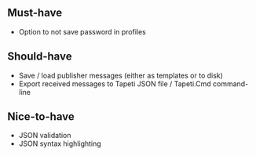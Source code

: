 ﻿Must-have
---------
- Option to not save password in profiles


Should-have
-----------
- Save / load publisher messages (either as templates or to disk)
- Export received messages to Tapeti JSON file / Tapeti.Cmd command-line


Nice-to-have
------------
- JSON validation
- JSON syntax highlighting
